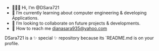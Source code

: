 - 🙋🏻‍♀️ Hi, I’m @DSara721
- 💅 I’m currently learning about computer engineering & developing Applications.
- 👀 I’m looking to collaborate on future projects & developments. 
- 💌 How to reach me dianasara935@yahoo.com

DSara721 is a ✨ special ✨ repository because its `README.md is on your profile.


